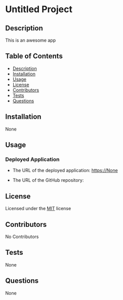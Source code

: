 # Untitled Project
## Description 

This is an awesome app

## Table of Contents

* [Description](#description)
* [Installation](#installation)
* [Usage](#usage)
* [License](#license)
* [Contributors](#contributors)
* [Tests](#tests)
* [Questions](#questions)

## Installation

None

## Usage 

### Deployed Application

* The URL of the deployed application:
[https://None](https://None)

* The URL of the GitHub repository: 

## License

Licensed under the [MIT](https://None) license

## Contributors

No Contributors
    
## Tests

None

## Questions

None
  

